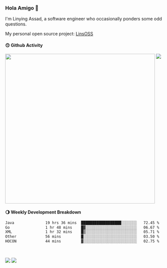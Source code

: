 ### Hola Amigo 🤣   

I'm Linying Assad, a software engineer who occasionally ponders some odd questions.  

My personal open source project: [LinsOSS](https://github.com/linsoss)
 
#### 🙃 Github Activity 
<div>
  <img src="https://github-readme-stats.vercel.app/api?username=al-assad&show_icons=true" align="top" style="display: inline-block;" width="480"/>
  <img src="https://github-readme-stats.vercel.app/api/top-langs/?username=al-assad&hide=css,html&langs_count=8&layout=compact" align="top" style="display: inline-block;"/>
</div>

#### 🌖 Weekly Development Breakdown
<!--START_SECTION:waka-->

```txt
Java              19 hrs 36 mins  ██████████████████░░░░░░░   72.45 %
Go                1 hr 48 mins    █▓░░░░░░░░░░░░░░░░░░░░░░░   06.67 %
XML               1 hr 32 mins    █▒░░░░░░░░░░░░░░░░░░░░░░░   05.71 %
Other             56 mins         █░░░░░░░░░░░░░░░░░░░░░░░░   03.50 %
HOCON             44 mins         ▓░░░░░░░░░░░░░░░░░░░░░░░░   02.75 %
```

<!--END_SECTION:waka-->

<br>

<a href="https://twitter.com/assad_lin"><img src="https://img.shields.io/badge/Twitter-@assad__lin-blue?style=flat&logo=twitter" /></a>
<a href="https://al-assad.github.io"><img src="https://img.shields.io/badge/Blogs-Linying_Assad's_Blog-yellow?style=flat&logo=github" /></a>

